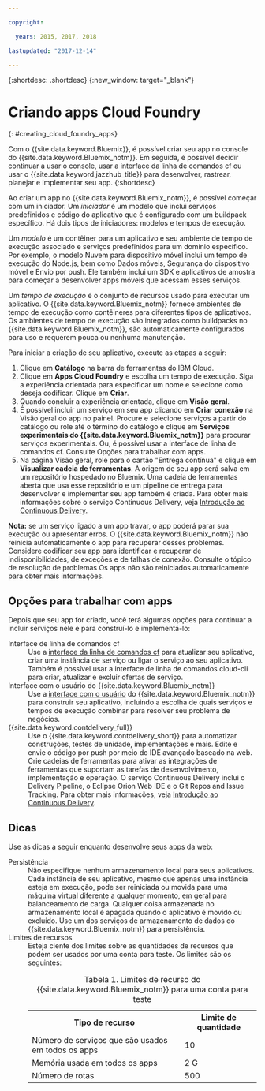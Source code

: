```yaml
---

copyright:

  years: 2015, 2017, 2018

lastupdated: "2017-12-14"

---
```


{:shortdesc: .shortdesc}
{:new_window: target="_blank"}

# Criando apps Cloud Foundry
{: #creating_cloud_foundry_apps}

Com o {{site.data.keyword.Bluemix}}, é possível criar seu app no console do {{site.data.keyword.Bluemix_notm}}. Em seguida, é possível decidir continuar a usar o console, usar a interface da linha de comandos cf ou usar o {{site.data.keyword.jazzhub_title}} para desenvolver, rastrear, planejar e implementar seu app.
{:shortdesc}

Ao criar um app no {{site.data.keyword.Bluemix_notm}}, é possível começar com um iniciador. Um *iniciador* é um modelo
que inclui serviços predefinidos e código do aplicativo que é configurado
com um buildpack específico. Há
dois tipos de iniciadores: modelos e tempos de execução.

Um *modelo* é um contêiner para um
aplicativo e
seu ambiente de tempo de execução associado e serviços predefinidos para
um domínio específico. Por exemplo, o
modelo Nuvem para dispositivo móvel inclui um tempo de execução do
Node.js, bem
como Dados móveis, Segurança do dispositivo móvel e Envio por push. Ele também inclui um
SDK e aplicativos de amostra para começar a desenvolver apps móveis que acessam esses serviços.

Um *tempo de execução* é o conjunto
de recursos usado para executar um aplicativo. O {{site.data.keyword.Bluemix_notm}} fornece
ambientes de tempo de execução como contêineres para diferentes tipos de aplicativos. Os ambientes de tempo de execução são integrados como buildpacks no
{{site.data.keyword.Bluemix_notm}}, são
automaticamente configurados para uso e requerem pouca ou nenhuma manutenção.

Para iniciar a criação de seu aplicativo, execute as etapas a seguir:
  1. Clique em **Catálogo** na barra de ferramentas do IBM Cloud.
  2. Clique em **Apps Cloud Foundry** e escolha um tempo de execução. Siga a experiência orientada para especificar um nome e selecione como deseja codificar. Clique em **Criar**.
  3. Quando concluir a experiência orientada, clique em **Visão geral**.
  5. É possível incluir um serviço em seu app clicando em **Criar conexão** na Visão geral do app no painel. Procure e selecione serviços a partir do catálogo ou role até o término do catálogo e clique em **Serviços experimentais do {{site.data.keyword.Bluemix_notm}}** para procurar serviços experimentais. Ou, é possível usar a interface de linha de comandos cf. Consulte Opções para trabalhar com apps.
  6. Na página Visão geral, role para o cartão "Entrega contínua" e clique em **Visualizar cadeia de ferramentas**. A origem de seu app será salva em um repositório hospedado no Bluemix. Uma cadeia de ferramentas aberta que usa esse repositório e um pipeline de entrega para desenvolver e implementar seu app também é criada. Para obter mais informações sobre o serviço Continuous Delivery, veja <a href="https://console.ng.bluemix.net/docs/services/ContinuousDelivery/index.html#cd_getting_started">Introdução ao Continuous Delivery</a>.

**Nota:** se um serviço ligado a um app travar, o app poderá parar sua execução ou apresentar erros. O {{site.data.keyword.Bluemix_notm}} não
reinicia automaticamente o app para recuperar desses problemas. Considere codificar seu app para identificar e recuperar de indisponibilidades, de exceções
e de falhas de conexão. Consulte o tópico de resolução de problemas Os apps não são reiniciados automaticamente para obter mais informações.

## Opções para trabalhar com apps

Depois que seu app for criado, você terá algumas opções para continuar a incluir
serviços nele e para construí-lo e implementá-lo:

<dl><dt>Interface de linha de comandos cf</dt>
<dd>Use a <a href="https://github.com/cloudfoundry/cli#getting-started">interface da linha de comandos cf</a> para atualizar seu aplicativo, criar uma instância de serviço ou ligar o serviço ao seu aplicativo. Também é possível usar a interface de linha de comandos cloud-cli para criar, atualizar e excluir ofertas de serviço.</dd>
<dt>Interface com o usuário do {{site.data.keyword.Bluemix_notm}}</dt>
<dd>Use a <a href="https://console.bluemix.net/dashboard/apps">interface com o usuário</a> do {{site.data.keyword.Bluemix_notm}} para construir seu aplicativo, incluindo a escolha de quais serviços e tempos de execução combinar para resolver seu problema de negócios.</dd>
<dt>{{site.data.keyword.contdelivery_full}}</dt>
<dd>Use o {{site.data.keyword.contdelivery_short}} para automatizar construções, testes de unidade, implementações e mais. Edite e envie o código por push por meio do IDE avançado baseado na web. Crie cadeias de ferramentas para ativar as integrações de ferramentas que suportam as tarefas de desenvolvimento, implementação e operação. O serviço Continuous Delivery inclui o Delivery Pipeline, o Eclipse Orion Web IDE e o Git Repos and Issue Tracking. Para obter mais informações, veja <a href="https://console.ng.bluemix.net/docs/services/ContinuousDelivery/index.html#cd_getting_started">Introdução ao Continuous Delivery</a>.</dd>
</dl>

## Dicas

Use as dicas a seguir enquanto desenvolve seus apps da web:

<dl><dt>Persistência</dt>
<dd>Não especifique nenhum armazenamento local para seus aplicativos. Cada instância de seu aplicativo, mesmo que apenas uma instância esteja em execução,
pode ser reiniciada ou movida para uma máquina virtual diferente a qualquer momento, em
geral para balanceamento de carga. Qualquer coisa armazenada no armazenamento local é apagada quando o
aplicativo é movido ou excluído. Use um dos serviços de armazenamento de dados do
{{site.data.keyword.Bluemix_notm}} para persistência.</dd>
<dt>Limites de recursos</dt>
<dd>Esteja ciente dos limites sobre as quantidades de recursos que podem ser usados
por uma conta para teste. Os limites
são os seguintes:
<table style="width:100%">
<caption>Tabela 1. Limites de recurso do {{site.data.keyword.Bluemix_notm}} para uma conta para teste</caption>
  <th>Tipo de recurso</th>	<th>Limite de quantidade</th>
<tr><td>Número de serviços que são usados em todos os apps</td> <td>10</td>
<tr><td>Memória usada em todos os apps</td> <td>	2 G</td>
<tr><td>Número de rotas</td> <td>500</td>
</table>
</dd>
</dl>
